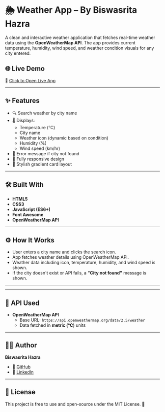 # 🌦️ Weather App – By Biswasrita Hazra

A clean and interactive weather application that fetches real-time weather data using the **OpenWeatherMap API**. The app provides current temperature, humidity, wind speed, and weather condition visuals for any city entered.

## 🌐 Live Demo

🔗 [Click to Open Live App](https://weather-app-ten-nu-62.vercel.app)

---

## ✨ Features

- 🔍 Search weather by city name
- 🌡️ Displays:
  - Temperature (°C)
  - City name
  - Weather icon (dynamic based on condition)
  - Humidity (%)
  - Wind speed (km/hr)
- 🛑 Error message if city not found
- 📱 Fully responsive design
- 🎨 Stylish gradient card layout

---

## 🛠️ Built With

- **HTML5**
- **CSS3**
- **JavaScript (ES6+)**
- **Font Awesome**
- **[OpenWeatherMap API](https://openweathermap.org/api)**

---

## ⚙️ How It Works

- User enters a city name and clicks the search icon.
- App fetches weather details using OpenWeatherMap API.
- Weather data including icon, temperature, humidity, and wind speed is shown.
- If the city doesn't exist or API fails, a **"City not found"** message is shown.

---


---

## 📄 API Used

- **OpenWeatherMap API**
  - Base URL: `https://api.openweathermap.org/data/2.5/weather`
  - Data fetched in **metric (°C)** units

---

## 👩‍💻 Author

**Biswasrita Hazra**

- 🔗 [GitHub](https://github.com/Biswasrita)
- 🔗 [LinkedIn](https://www.linkedin.com/in/biswasrita-hazra-947570349/)

---

## 🧾 License

This project is free to use and open-source under the MIT License. 🌈


